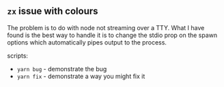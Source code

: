 ## `zx` issue with colours

The problem is to do with node not streaming over a TTY. What I have found is the best way to handle it is to change the stdio prop on the spawn options which automatically pipes output to the process.

scripts:

- `yarn bug` - demonstrate the bug
- `yarn fix` - demonstrate a way you might fix it
